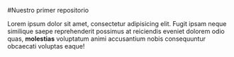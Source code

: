 #Nuestro primer repositorio
<p>Lorem ipsum dolor sit amet, consectetur adipisicing elit. Fugit ipsam neque similique saepe reprehenderit possimus at reiciendis eveniet dolorem odio quas, <strong>molestias</strong> voluptatum animi accusantium nobis consequuntur obcaecati voluptas eaque!</p>